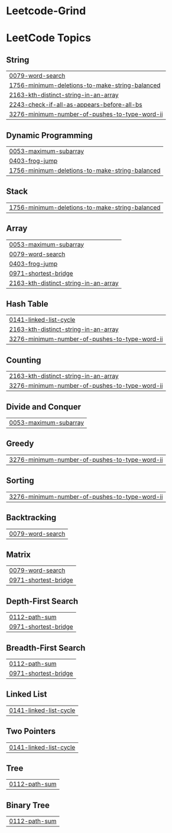 # Leetcode-Grind
<!---LeetCode Topics Start-->
# LeetCode Topics
## String
|  |
| ------- |
| [0079-word-search](https://github.com/codiac1/LeetCode-Grind/tree/master/0079-word-search) |
| [1756-minimum-deletions-to-make-string-balanced](https://github.com/codiac1/LeetCode-Grind/tree/master/1756-minimum-deletions-to-make-string-balanced) |
| [2163-kth-distinct-string-in-an-array](https://github.com/codiac1/LeetCode-Grind/tree/master/2163-kth-distinct-string-in-an-array) |
| [2243-check-if-all-as-appears-before-all-bs](https://github.com/codiac1/LeetCode-Grind/tree/master/2243-check-if-all-as-appears-before-all-bs) |
| [3276-minimum-number-of-pushes-to-type-word-ii](https://github.com/codiac1/LeetCode-Grind/tree/master/3276-minimum-number-of-pushes-to-type-word-ii) |
## Dynamic Programming
|  |
| ------- |
| [0053-maximum-subarray](https://github.com/codiac1/LeetCode-Grind/tree/master/0053-maximum-subarray) |
| [0403-frog-jump](https://github.com/codiac1/LeetCode-Grind/tree/master/0403-frog-jump) |
| [1756-minimum-deletions-to-make-string-balanced](https://github.com/codiac1/LeetCode-Grind/tree/master/1756-minimum-deletions-to-make-string-balanced) |
## Stack
|  |
| ------- |
| [1756-minimum-deletions-to-make-string-balanced](https://github.com/codiac1/LeetCode-Grind/tree/master/1756-minimum-deletions-to-make-string-balanced) |
## Array
|  |
| ------- |
| [0053-maximum-subarray](https://github.com/codiac1/LeetCode-Grind/tree/master/0053-maximum-subarray) |
| [0079-word-search](https://github.com/codiac1/LeetCode-Grind/tree/master/0079-word-search) |
| [0403-frog-jump](https://github.com/codiac1/LeetCode-Grind/tree/master/0403-frog-jump) |
| [0971-shortest-bridge](https://github.com/codiac1/LeetCode-Grind/tree/master/0971-shortest-bridge) |
| [2163-kth-distinct-string-in-an-array](https://github.com/codiac1/LeetCode-Grind/tree/master/2163-kth-distinct-string-in-an-array) |
## Hash Table
|  |
| ------- |
| [0141-linked-list-cycle](https://github.com/codiac1/LeetCode-Grind/tree/master/0141-linked-list-cycle) |
| [2163-kth-distinct-string-in-an-array](https://github.com/codiac1/LeetCode-Grind/tree/master/2163-kth-distinct-string-in-an-array) |
| [3276-minimum-number-of-pushes-to-type-word-ii](https://github.com/codiac1/LeetCode-Grind/tree/master/3276-minimum-number-of-pushes-to-type-word-ii) |
## Counting
|  |
| ------- |
| [2163-kth-distinct-string-in-an-array](https://github.com/codiac1/LeetCode-Grind/tree/master/2163-kth-distinct-string-in-an-array) |
| [3276-minimum-number-of-pushes-to-type-word-ii](https://github.com/codiac1/LeetCode-Grind/tree/master/3276-minimum-number-of-pushes-to-type-word-ii) |
## Divide and Conquer
|  |
| ------- |
| [0053-maximum-subarray](https://github.com/codiac1/LeetCode-Grind/tree/master/0053-maximum-subarray) |
## Greedy
|  |
| ------- |
| [3276-minimum-number-of-pushes-to-type-word-ii](https://github.com/codiac1/LeetCode-Grind/tree/master/3276-minimum-number-of-pushes-to-type-word-ii) |
## Sorting
|  |
| ------- |
| [3276-minimum-number-of-pushes-to-type-word-ii](https://github.com/codiac1/LeetCode-Grind/tree/master/3276-minimum-number-of-pushes-to-type-word-ii) |
## Backtracking
|  |
| ------- |
| [0079-word-search](https://github.com/codiac1/LeetCode-Grind/tree/master/0079-word-search) |
## Matrix
|  |
| ------- |
| [0079-word-search](https://github.com/codiac1/LeetCode-Grind/tree/master/0079-word-search) |
| [0971-shortest-bridge](https://github.com/codiac1/LeetCode-Grind/tree/master/0971-shortest-bridge) |
## Depth-First Search
|  |
| ------- |
| [0112-path-sum](https://github.com/codiac1/LeetCode-Grind/tree/master/0112-path-sum) |
| [0971-shortest-bridge](https://github.com/codiac1/LeetCode-Grind/tree/master/0971-shortest-bridge) |
## Breadth-First Search
|  |
| ------- |
| [0112-path-sum](https://github.com/codiac1/LeetCode-Grind/tree/master/0112-path-sum) |
| [0971-shortest-bridge](https://github.com/codiac1/LeetCode-Grind/tree/master/0971-shortest-bridge) |
## Linked List
|  |
| ------- |
| [0141-linked-list-cycle](https://github.com/codiac1/LeetCode-Grind/tree/master/0141-linked-list-cycle) |
## Two Pointers
|  |
| ------- |
| [0141-linked-list-cycle](https://github.com/codiac1/LeetCode-Grind/tree/master/0141-linked-list-cycle) |
## Tree
|  |
| ------- |
| [0112-path-sum](https://github.com/codiac1/LeetCode-Grind/tree/master/0112-path-sum) |
## Binary Tree
|  |
| ------- |
| [0112-path-sum](https://github.com/codiac1/LeetCode-Grind/tree/master/0112-path-sum) |
<!---LeetCode Topics End-->